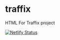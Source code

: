 # traffix
HTML For Traffix project

[![Netlify Status](https://api.netlify.com/api/v1/badges/1821bd8c-2bfc-4ca2-89af-30b1dcaebd1b/deploy-status)](https://app.netlify.com/sites/traffix/deploys)
